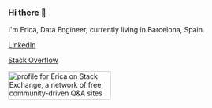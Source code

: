 ### Hi there 👋

I'm Erica, Data Engineer, currently living in Barcelona, Spain.

[LinkedIn](https://www.linkedin.com/in/erica-bertugli-38482258/)

[Stack Overflow](https://stackoverflow.com/users/5528197/erica)

<a href="https://stackexchange.com/users/7246465"><img src="https://stackexchange.com/users/flair/7246465.png" width="208" height="58" alt="profile for Erica on Stack Exchange, a network of free, community-driven Q&amp;A sites" title="profile for Erica on Stack Exchange, a network of free, community-driven Q&amp;A sites"></a>
